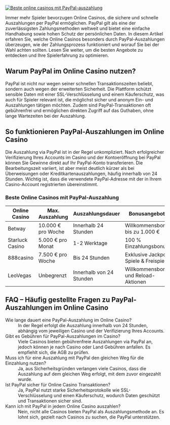 [![Beste online casinos mit PayPal-auszahlung](https://123-caf.pages.dev/gitsignup.png)](https://vrmoo.ru/Bt82HjjY)

<p>Immer mehr Spieler bevorzugen Online Casinos, die sichere und schnelle Auszahlungen per PayPal ermöglichen. PayPal gilt als eine der zuverlässigsten Zahlungsmethoden weltweit und bietet eine einfache Handhabung sowie hohen Schutz der persönlichen Daten. In diesem Artikel erfahren Sie, welche Online Casinos besonders durch PayPal-Auszahlungen überzeugen, wie der Zahlungsprozess funktioniert und worauf Sie bei der Wahl achten sollten. Lesen Sie weiter, um die besten Angebote zu entdecken und Ihre Spielerfahrung zu optimieren.</p>  <h2>Warum PayPal im Online Casino nutzen?</h2> <p>PayPal ist nicht nur wegen seiner schnellen Transaktionszeiten beliebt, sondern auch wegen der erweiterten Sicherheit. Die Plattform schützt sensible Daten mit einer SSL-Verschlüsselung und einem Käuferschutz, was auch für Spieler relevant ist, die möglichst sicher und anonym Ein- und Auszahlungen tätigen möchten. Zudem sind PayPal-Transaktionen oft gebührenfrei und ermöglichen direkten Zugriff auf das Guthaben, ohne lange Wartezeiten bei der Auszahlung.</p>  <h2>So funktionieren PayPal-Auszahlungen im Online Casino</h2> <p>Die Auszahlung via PayPal ist in der Regel unkompliziert. Nach erfolgreicher Verifizierung Ihres Accounts im Casino und der Kontoeröffnung bei PayPal können Sie Gewinne direkt auf Ihr PayPal-Konto transferieren. Die Bearbeitungszeit variiert, ist aber meist deutlich kürzer als bei Überweisungen oder Kreditkartenauszahlungen, häufig innerhalb von 24 Stunden. Wichtig ist, dass die verwendete PayPal-Adresse mit der in Ihrem Casino-Account registrierten übereinstimmt.</p>  <h3>Beste Online Casinos mit PayPal-Auszahlung</h3> <table>   <thead>     <tr>       <th>Online Casino</th>       <th>Max. Auszahlung</th>       <th>Auszahlungsdauer</th>       <th>Bonusangebote</th>     </tr>   </thead>   <tbody>     <tr>       <td>Betway</td>       <td>10.000 € pro Woche</td>       <td>Innerhalb 24 Stunden</td>       <td>Willkommensbonus bis zu 1.000 €</td>     </tr>     <tr>       <td>Starluck Casino</td>       <td>5.000 € pro Monat</td>       <td>1-2 Werktage</td>       <td>100 % Einzahlungsbonus</td>     </tr>     <tr>       <td>888casino</td>       <td>7.500 € pro Woche</td>       <td>Bis 24 Stunden</td>       <td>Exklusive Jackpot-Spiele & Freispiele</td>     </tr>     <tr>       <td>LeoVegas</td>       <td>Unbegrenzt</td>       <td>Innerhalb von 24 Stunden</td>       <td>Willkommensbonus und Reload-Aktionen</td>     </tr>   </tbody> </table>  <h2>FAQ – Häufig gestellte Fragen zu PayPal-Auszahlungen im Online Casino</h2> <dl>   <dt>Wie lange dauert eine PayPal-Auszahlung im Online Casino?</dt>   <dd>In der Regel erfolgt die Auszahlung innerhalb von 24 Stunden, abhängig vom jeweiligen Casino und der Verifizierung Ihres Accounts.</dd>    <dt>Gibt es Gebühren für PayPal-Auszahlungen im Casino?</dt>   <dd>Viele Casinos bieten gebührenfreie Auszahlungen via PayPal an, jedoch können je nach Casino oder Land Gebühren anfallen. Es empfiehlt sich, die AGB zu prüfen.</dd>    <dt>Muss ich für eine Auszahlung mit PayPal den gleichen Weg für die Einzahlung nutzen?</dt>   <dd>Ja, aus Sicherheitsgründen verlangen viele Casinos, dass die Auszahlung auf dem gleichen Weg erfolgt, mit dem zuvor eingezahlt wurde.</dd>    <dt>Ist PayPal sicher für Online Casino Transaktionen?</dt>   <dd>Ja, PayPal nutzt starke Sicherheitsprotokolle wie SSL-Verschlüsselung und einen Käuferschutz, wodurch Daten geschützt und Transaktionen sicher sind.</dd>    <dt>Kann ich mit PayPal in jedem Online Casino auszahlen?</dt>   <dd>Nein, nicht alle Casinos bieten PayPal als Auszahlungsmethode an. Es lohnt sich, gezielt nach Casinos zu suchen, die PayPal unterstützen.</dd> </dl>